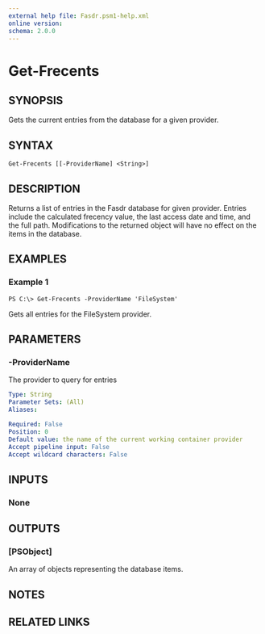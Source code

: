 ```yaml
---
external help file: Fasdr.psm1-help.xml
online version: 
schema: 2.0.0
---
```


# Get-Frecents
## SYNOPSIS
Gets the current entries from the database for a given provider.

## SYNTAX

```
Get-Frecents [[-ProviderName] <String>]
```

## DESCRIPTION
Returns a list of entries in the Fasdr database for given provider.  Entries include the calculated frecency value, the last access date and time, and the full path.  Modifications to the returned object will have no effect on the items in the database.
## EXAMPLES

### Example 1
```
PS C:\> Get-Frecents -ProviderName 'FileSystem'
```

Gets all entries for the FileSystem provider.

## PARAMETERS

### -ProviderName
The provider to query for entries

```yaml
Type: String
Parameter Sets: (All)
Aliases: 

Required: False
Position: 0
Default value: the name of the current working container provider
Accept pipeline input: False
Accept wildcard characters: False
```

## INPUTS

### None


## OUTPUTS

### [PSObject]
An array of objects representing the database items.

## NOTES

## RELATED LINKS


